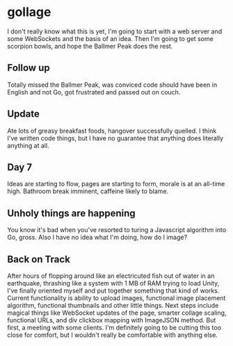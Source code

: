 # gollage

I don't really know what this is yet, I'm going to start with a web server and
some WebSockets and the basis of an idea. Then I'm going to get some scorpion
bowls, and hope the Ballmer Peak does the rest.

## Follow up

Totally missed the Ballmer Peak, was conviced code should have been in English
and not Go, got frustrated and passed out on couch. 

## Update

Ate lots of greasy breakfast foods, hangover successfully quelled. I think I've
written code things, but I have no guarantee that anything does literally
anything at all.

## Day 7

Ideas are starting to flow, pages are starting to form, morale is at an
all-time high. Bathroom break imminent, caffeine likely to blame.

## Unholy things are happening

You know it's bad when you've resorted to turing a Javascript algorithm into
Go, gross. Also I have no idea what I'm doing, how do I image?

## Back on Track

After hours of flopping around like an electricuted fish out of water in an
earthquake, thrashing like a system with 1 MB of RAM trying to load Unity, I've
finally oriented myself and put together something that kind of works. Current
functionality is ability to upload images, functional image placement
algorithm, functional thumbnails and other little things. Next steps include
magical things like WebSocket updates of the page, smarter collage scaling,
functional URLs, and div clickbox mapping with ImageJSON method. But first, a
meeting with some clients. I'm definitely going to be cutting this too close
for comfort, but I wouldn't really be comfortable with anything else.
